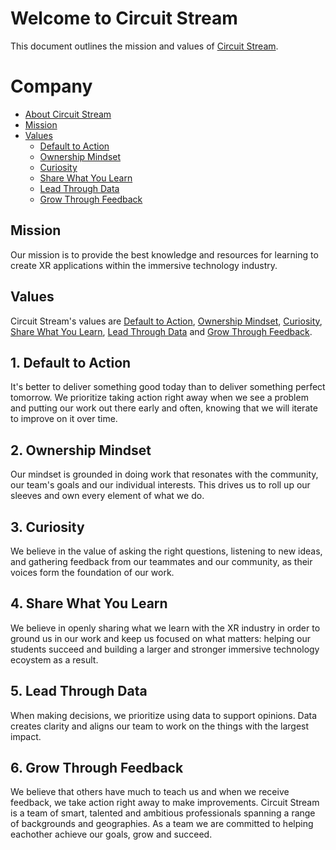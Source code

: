 # Welcome to Circuit Stream

This document outlines the mission and values of [Circuit Stream](https://circuitstream.com/).

# Company

- [About Circuit Stream](url)
- [Mission](#mission)
- [Values](#values)
  - [Default to Action](#value_a)
  - [Ownership Mindset](#value_b)
  - [Curiosity](#value_c)
  - [Share What You Learn](#value_d)
  - [Lead Through Data](#value_e)
  - [Grow Through Feedback](#value_f)

## <a name="mission"></a>Mission

Our mission is to provide the best knowledge and resources for learning to create XR applications within the immersive technology industry.

## <a name="values"></a>Values

Circuit Stream's values are [Default to Action](#value_a), [Ownership Mindset](#value_b), [Curiosity](#value_c), [Share What You Learn](#value_d), [Lead Through Data](#value_e) and [Grow Through Feedback](#values_f).

## <a name="value_a"></a>1. Default to Action

It's better to deliver something good today than to deliver something perfect tomorrow. We prioritize taking action right away when we see a problem and putting our work out there early and often, knowing that we will iterate to improve on it over time.

## <a name="value_b"></a>2. Ownership Mindset

Our mindset is grounded in doing work that resonates with the community, our team's goals and our individual interests. This drives us to roll up our sleeves and own every element of what we do. 

## <a name="value_c"></a>3. Curiosity

We believe in the value of asking the right questions, listening to new ideas, and gathering feedback from our teammates and our community, as their voices form the foundation of our work.

## <a name="value_d"></a>4. Share What You Learn

We believe in openly sharing what we learn with the XR industry in order to ground us in our work and keep us focused on what matters: helping our students succeed and building a larger and stronger immersive technology ecoystem as a result.

## <a name="value_e"></a>5. Lead Through Data

When making decisions, we prioritize using data to support opinions. Data creates clarity and aligns our team to work on the things with the largest impact.

## <a name="value_f"></a>6. Grow Through Feedback

We believe that others have much to teach us and when we receive feedback, we take action right away to make improvements. Circuit Stream is a team of smart, talented and ambitious professionals spanning a range of backgrounds and geographies. As a team we are committed to helping eachother achieve our goals, grow and succeed.
